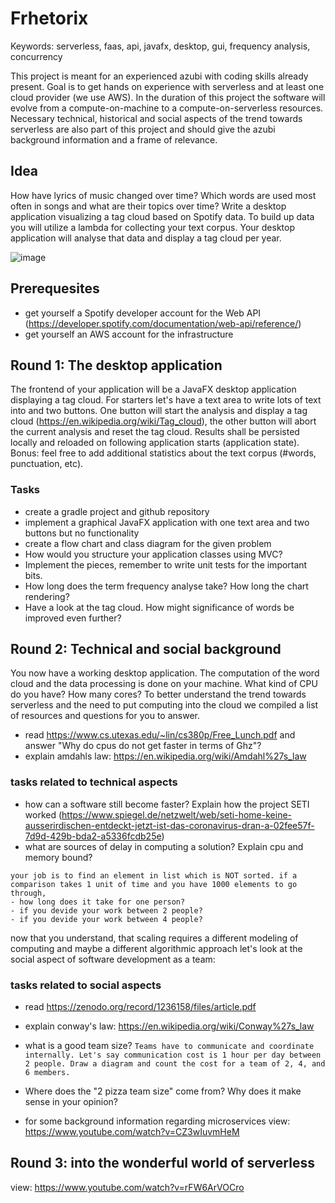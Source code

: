 # Frhetorix

Keywords: serverless, faas, api, javafx, desktop, gui, frequency analysis, concurrency

This project is meant for an experienced azubi with coding skills already present. Goal is to get hands on experience with serverless and at least one cloud provider (we use AWS). In the duration of this project the software will evolve from a compute-on-machine to a compute-on-serverless resources. Necessary technical, historical and social aspects of the trend towards serverless are also part of this project and should give the azubi background information and a frame of relevance.

## Idea

How have lyrics of music changed over time? Which words are used most often in songs and what are their topics over time?
Write a desktop application visualizing a tag cloud based on Spotify data.
To build up data you will utilize a lambda for collecting your text corpus.
Your desktop application will analyse that data and display a tag cloud per year.

![image](https://user-images.githubusercontent.com/3327413/116889912-643a9a00-ac2d-11eb-9151-eeaf08650c5f.png)


## Prerequesites

  * get yourself a Spotify developer account for the Web API (https://developer.spotify.com/documentation/web-api/reference/)
  * get yourself an AWS account for the infrastructure

## Round 1: The desktop application

The frontend of your application will be a JavaFX desktop application displaying a tag cloud.
For starters let's have a text area to write lots of text into and two buttons. One button will start the analysis and
display a tag cloud (https://en.wikipedia.org/wiki/Tag_cloud), the other button will abort the current analysis and reset the tag cloud.
Results shall be persisted locally and reloaded on following application starts (application state).
Bonus: feel free to add additional statistics about the text corpus (#words, punctuation, etc).

### Tasks

  * create a gradle project and github repository
  * implement a graphical JavaFX application with one text area and two buttons but no functionality
  * create a flow chart and class diagram for the given problem
  * How would you structure your application classes using MVC?
  * Implement the pieces, remember to write unit tests for the important bits.
  * How long does the term frequency analyse take? How long the chart rendering?
  * Have a look at the tag cloud. How might significance of words be improved even further?


## Round 2: Technical and social background

You now have a working desktop application. The computation of the word cloud and the data processing is done on your machine. What kind of CPU do you have? How many cores? To better understand the trend towards serverless and the need to put computing into the cloud we compiled a list of resources and questions for you to answer.

 * read https://www.cs.utexas.edu/~lin/cs380p/Free_Lunch.pdf and answer "Why do cpus do not get faster in terms of Ghz"?
 * explain amdahls law: https://en.wikipedia.org/wiki/Amdahl%27s_law

### tasks related to technical aspects

* how can a software still become faster? Explain how the project SETI worked (https://www.spiegel.de/netzwelt/web/seti-home-keine-ausserirdischen-entdeckt-jetzt-ist-das-coronavirus-dran-a-02fee57f-7d9d-429b-bda2-a5336fcdb25e)
* what are sources of delay in computing a solution? Explain cpu and memory bound? 

```
your job is to find an element in list which is NOT sorted. if a comparison takes 1 unit of time and you have 1000 elements to go through, 
- how long does it take for one person?
- if you devide your work between 2 people?
- if you devide your work between 4 people?
```

now that you understand, that scaling requires a different modeling of computing and maybe a different algorithmic approach let's look at the social aspect of software development as a team:

### tasks related to social aspects

 * read https://zenodo.org/record/1236158/files/article.pdf
 * explain conway's law: https://en.wikipedia.org/wiki/Conway%27s_law

 * what is a good team size? 
```Teams have to communicate and coordinate internally. Let's say communication cost is 1 hour per day between 2 people. Draw a diagram and count the cost for a team of 2, 4, and 6 members.```

 * Where does the "2 pizza team size" come from? Why does it make sense in your opinion?
 * for some background information regarding microservices view: https://www.youtube.com/watch?v=CZ3wIuvmHeM

## Round 3: into the wonderful world of serverless 

view: https://www.youtube.com/watch?v=rFW6ArVOCro

